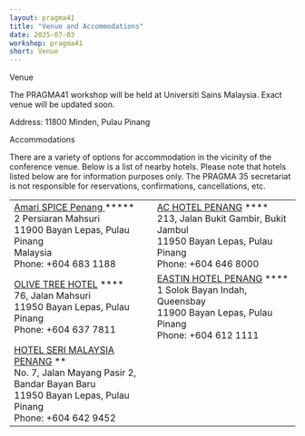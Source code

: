 ```yaml
---
layout: pragma41
title: "Venue and Accommodations"
date: 2025-07-03
workshop: pragma41
short: Venue
---
```


<div class="border40">Venue</div>

The PRAGMA41 workshop will be held at Universiti Sains Malaysia. Exact venue will be updated soon.

Address: 11800 Minden, Pulau Pinang

<div class="border40">Accommodations</div>

There are a variety of options for accommodation in the vicinity of the
conference venue. Below is a list of nearby hotels. Please note that hotels
listed below are for information purposes only. The PRAGMA 35 secretariat is
not responsible for reservations, confirmations, cancellations, etc.

<table class="visa">
<tr>
  <td width="50%"><a href="https://www.amari.com/penang">Amari SPICE Penang </a> *****<br>
  2 Persiaran Mahsuri<br>
  11900 Bayan Lepas, Pulau Pinang<br>
  Malaysia <br>
  Phone: +604 683 1188
  </td>

  <td><a href="https://www.marriott.com/en-us/hotels/penar-ac-hotel-penang/overview/">AC HOTEL PENANG</a> ****<br>
  213, Jalan Bukit Gambir, Bukit Jambul<br>
  11950 Bayan Lepas, Pulau Pinang<br>
  Phone: +604 646 8000
  </td>
</tr>
<tr>
  <td><a href="http://olivetreehotel.com.my/">OLIVE TREE HOTEL</a> **** <br>
  76, Jalan Mahsuri<br>
  11950 Bayan Lepas, Pulau Pinang<br>
  Phone: +604 637 7811 
  </td>
  <td><a href="http://www.eastin.com/penang/">EASTIN HOTEL PENANG</a> **** <br>
  1 Solok Bayan Indah, Queensbay <br>
  11900 Bayan Lepas, Pulau Pinang <br>
  Phone: +604 612 1111
  </td>
</tr>
<tr>
  <td><a href="https://www.serimalaysia.com.my/en/hotels/hsmpulaupinang">HOTEL SERI MALAYSIA PENANG</a> ** <br>
  No. 7, Jalan Mayang Pasir 2, Bandar Bayan Baru<br>
  11950 Bayan Lepas, Pulau Pinang<br>
  Phone: +604 642 9452
  </td>
</tr>

</table>
